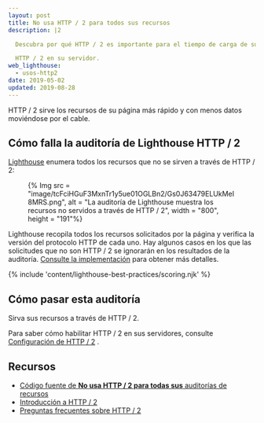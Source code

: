 ```yaml
---
layout: post
title: No usa HTTP / 2 para todos sus recursos
description: |2

  Descubra por qué HTTP / 2 es importante para el tiempo de carga de su página y cómo habilitar

  HTTP / 2 en su servidor.
web_lighthouse:
  - usos-http2
date: 2019-05-02
updated: 2019-08-28
---
```


HTTP / 2 sirve los recursos de su página más rápido y con menos datos moviéndose por el cable.

## Cómo falla la auditoría de Lighthouse HTTP / 2

[Lighthouse](https://developers.google.com/web/tools/lighthouse/) enumera todos los recursos que no se sirven a través de HTTP / 2:

<figure>{% Img src = "image/tcFciHGuF3MxnTr1y5ue01OGLBn2/Gs0J63479ELUkMeI8MRS.png", alt = "La auditoría de Lighthouse muestra los recursos no servidos a través de HTTP / 2", width = "800", height = "191"%}</figure>

Lighthouse recopila todos los recursos solicitados por la página y verifica la versión del protocolo HTTP de cada uno. Hay algunos casos en los que las solicitudes que no son HTTP / 2 se ignorarán en los resultados de la auditoría. [Consulte la implementación](https://github.com/GoogleChrome/lighthouse/blob/9fad007174f240982546887a7e97f452e0eeb1d1/lighthouse-core/audits/dobetterweb/uses-http2.js#L138) para obtener más detalles.

{% include 'content/lighthouse-best-practices/scoring.njk' %}

## Cómo pasar esta auditoría

Sirva sus recursos a través de HTTP / 2.

Para saber cómo habilitar HTTP / 2 en sus servidores, consulte [Configuración de HTTP / 2](https://dassur.ma/things/h2setup/) .

## Recursos

- [Código fuente de **No usa HTTP / 2 para todas sus** auditorías de recursos](https://github.com/GoogleChrome/lighthouse/blob/master/lighthouse-core/audits/dobetterweb/uses-http2.js)
- [Introducción a HTTP / 2](/performance-http2/)
- [Preguntas frecuentes sobre HTTP / 2](https://http2.github.io/faq/)
